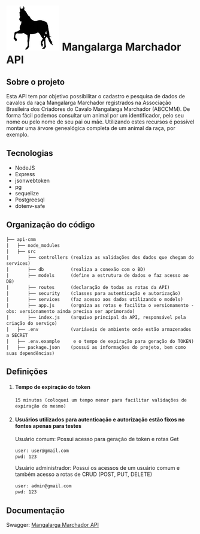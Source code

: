 # ![Cavalo](/imgs/cavalo-removebg-preview_small.jpg?w=127&h=108)  Mangalarga Marchador API

## Sobre o projeto

Esta API tem por objetivo possibilitar o cadastro e pesquisa de dados de cavalos da raça Mangalarga Marchador registrados na Associação Brasileira dos Criadores do Cavalo Mangalarga Marchador (ABCCMM). De forma fácil podemos consultar um animal por um identificador, pelo seu nome ou pelo nome de seu pai ou mãe. Utilizando estes recursos é possível montar uma árvore genealógica completa de um animal da raça, por exemplo.

## Tecnologias
- NodeJS
- Express
- jsonwebtoken
- pg
- sequelize
- Postgreesql
- dotenv-safe

## Organização do código
    ├── api-cmm
    |   ├── node_modules
    |   ├── src
    |       ├── controllers (realiza as validações dos dados que chegam do services)
    |       ├── db          (realiza a conexão com o BD)    
    |       ├── models      (define a estrutura de dados e faz acesso ao DB)
    |       ├── routes      (declaração de todas as rotas da API)
    |       ├── security    (classes para autenticação e autorização)
    |       ├── services    (faz acesso aos dados utilizando o models)
    |       ├── app.js      (orgniza as rotas e facilita o versionamento - obs: versionamento ainda precisa ser aprimorado)
    |       ├── index.js    (arquivo principal da API, responsável pela criação do serviço)
    |   ├── .env            (variáveis de ambiente onde estão armazenados a SECRET 
    |   ├── .env.example     e o tempo de expiração para geração do TOKEN)
    |   ├── package.json    (possui as informações do projeto, bem como suas dependências)

## Definições
1. #### Tempo de expiração do token
       15 minutos (coloquei um tempo menor para facilitar validações de expiração do mesmo)

2. #### Usuários utilizados para autenticação e autorização estão fixos no fontes apenas para testes

      Usuário comum: Possui acesso para geração de token e rotas Get
   
       user: user@gmail.com
       pwd: 123


      Usuário administrador: Possui os acessos de um usuário comum e também acesso a rotas de CRUD (POST, PUT, DELETE)
     
       user: admin@gmail.com
       pwd: 123

## Documentação
Swagger: [Mangalarga Marchador API](https://app.swaggerhub.com/apis-docs/jeffDuarte/MangalargaMarchador/v1) 